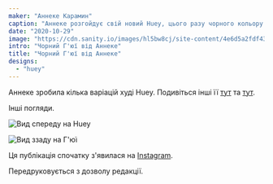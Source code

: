```yaml
---
maker: "Аннеке Карамин"
caption: "Аннеке розгойдує свій новий Huey, цього разу чорного кольору."
date: "2020-10-29"
image: "https://cdn.sanity.io/images/hl5bw8cj/site-content/4e6d5a2fdf43b6904230f7ef7594bbcd41dd8759-640x640.jpg"
intro: "Чорний Г'юї від Аннеке"
title: "Чорний Г'юї від Аннеке"
designs:
  - "huey"
---
```


Аннеке зробила кілька варіацій худі Huey. Подивіться інші її [тут](https://freesewing.org/showcase/anneke-huey/) та [тут](https://freesewing.org/showcase/anneke-huey-grey/).

Інші погляди.

![Вид спереду на Huey](https://posts.freesewing.org/uploads/anneke_huey_black_anneke2_a377a78430.jpg "Вид спереду на Huey")

![Вид ззаду на Г'юї](https://posts.freesewing.org/uploads/anneke_huey_black_anneke3_02ae401053.jpg "Вид ззаду на Г'юї")

Ця публікація спочатку з'явилася на [Instagram](https://www.instagram.com/p/Bz3jSeJIiYG/?utm_source=ig_web_copy_link).

Передруковується з дозволу редакції.
